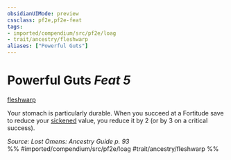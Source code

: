 ```yaml
---
obsidianUIMode: preview
cssclass: pf2e,pf2e-feat
tags:
- imported/compendium/src/pf2e/loag
- trait/ancestry/fleshwarp
aliases: ["Powerful Guts"]
---
```

# Powerful Guts  *Feat 5*  
[fleshwarp](fleshwarp-loag.md)  


Your stomach is particularly durable. When you succeed at a Fortitude save to reduce your [sickened](conditions.md#Sickened) value, you reduce it by 2 (or by 3 on a critical success).

*Source: Lost Omens: Ancestry Guide p. 93*  
%% #imported/compendium/src/pf2e/loag #trait/ancestry/fleshwarp %%